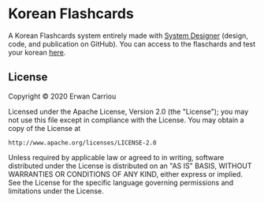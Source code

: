 # Korean Flashcards

A Korean Flashcards system entirely made with [System Designer](https://designfirst.io/systemdesigner/) (design, code, and publication on GitHub).
You can access to the flaschards and test your korean [here](https://sd-apps.github.io/korean-flashcards/korean-flashcards.html).

## License

Copyright © 2020 Erwan Carriou

Licensed under the Apache License, Version 2.0 (the "License");
you may not use this file except in compliance with the License.
You may obtain a copy of the License at

    http://www.apache.org/licenses/LICENSE-2.0

Unless required by applicable law or agreed to in writing, software
distributed under the License is distributed on an "AS IS" BASIS,
WITHOUT WARRANTIES OR CONDITIONS OF ANY KIND, either express or implied.
See the License for the specific language governing permissions and
limitations under the License. 
